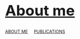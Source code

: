  [<h1 style="font-size:5vw">About me</h1>](./another-page.html)



[ABOUT ME](./another-page.html) &nbsp;&nbsp;&nbsp; [PUBLICATIONS](./another-page2.html) 

